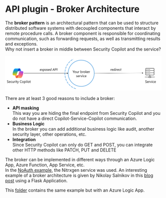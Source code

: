 # API plugin - Broker Architecture

The **broker pattern** is an architectural pattern that can be used to structure distributed software systems with decoupled components that interact by remote procedure calls. A broker component is responsible for coordinating communication, such as forwarding requests, as well as transmitting results and exceptions. <br>
Why not insert a broker in middle between Security Copilot and the service?

<div align="center">
  <img src="https://github.com/mariocuomo/Experimenting-With-Security-Copilot/blob/main/img/api_broker.png" width="1000"> </img>
</div>

There are at least 3 good reasons to include a broker:
- **API masking** <br>
This way you are hiding the final endpoint from Security Copilot and you do not have a direct Copilot-Service-Copilot communication.
- **Business Logic** <br>
In the broker you can add additional business logic like audit, another security layer, other operations, etc.
- **Integration** <br>
Since Security Copilot can only do GET and POST, you can integrate other HTTP methods like PATCH, PUT and DELETE

The broker can be implemented in different ways through an Azure Logic App, Azure Function, App Service, etc. <br>
In the [NoAuth example](https://github.com/mariocuomo/Experimenting-With-Security-Copilot/tree/main/skilling%20series/Day%202%20-%20API/NoAuth_API), the Nitrxgen service was used. An interesting example of a broker architecture is given by Nikolay Salnikov in this [blog post](https://www.linkedin.com/pulse/how-i-added-custom-skill-microsoft-copilot-security-nikolay-salnikov-6whce/) using a Flask Application.

This [folder](https://github.com/mariocuomo/Experimenting-With-Security-Copilot/tree/main/skilling%20series/Day%202%20-%20API/Broker_API/LogicApp) contains the same example but with an Azure Logic App. 